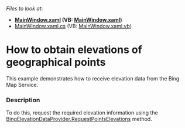 <!-- default file list -->
*Files to look at*:

* **[MainWindow.xaml](./CS/BingElevationDataWpf/MainWindow.xaml) (VB: [MainWindow.xaml](./VB/BingElevationDataWpf/MainWindow.xaml))**
* [MainWindow.xaml.cs](./CS/BingElevationDataWpf/MainWindow.xaml.cs) (VB: [MainWindow.xaml.vb](./VB/BingElevationDataWpf/MainWindow.xaml.vb))
<!-- default file list end -->
# How to obtain elevations of geographical points


This example demonstrates how to receive elevation data from the Bing Map Service.


<h3>Description</h3>

To do this, request the required elevation information using the <a href="https://documentation.devexpress.com/#WPF/DevExpressXpfMapBingElevationDataProvider_RequestPointsElevationstopic(ZsR7ew)">BingElevationDataProvider.RequestPointsElevations</a>&nbsp;method.

<br/>


